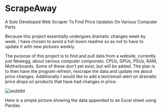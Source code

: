 # ScrapeAway
A Solo Developed Web Scraper To Find Price Updates On Various Computer Parts

Because this project essentially undergoes dramatic changes week by week, I have chosen to avoid a full-bown readme so as not to have to update it with new pictures weekly.

The purpose of this project is to find and pull data from a website, currently just Newegg, about various computer componets.
CPUs, GPUs, PSUs, RAM, Motherboards. Some of these don't yet exist, but will be added.
The plan is to then have the program refresh, rescrape the data and update me about price changes.
Additionally I would like to add a text/email-alert on dramatic price drops on products that have had changes in price.

![asdddd](https://user-images.githubusercontent.com/64391008/172909376-d5c9aa5b-d139-4e35-91a5-0bf963a14d81.PNG)

Here is a simple picture showing the data appended to an Excel sheet using Pandas.
